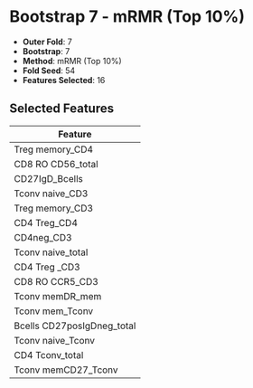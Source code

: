 # Bootstrap 7 - mRMR (Top 10%)

- **Outer Fold**: 7
- **Bootstrap**: 7
- **Method**: mRMR (Top 10%)
- **Fold Seed**: 54
- **Features Selected**: 16

## Selected Features

| Feature |
|---------|
| Treg memory_CD4 |
| CD8 RO CD56_total |
| CD27IgD_Bcells |
| Tconv naive_CD3 |
| Treg memory_CD3 |
| CD4 Treg_CD4 |
| CD4neg_CD3 |
| Tconv naive_total |
| CD4 Treg _CD3 |
| CD8 RO CCR5_CD3 |
| Tconv memDR_mem |
| Tconv mem_Tconv |
| Bcells CD27posIgDneg_total |
| Tconv naive_Tconv |
| CD4 Tconv_total |
| Tconv memCD27_Tconv |
